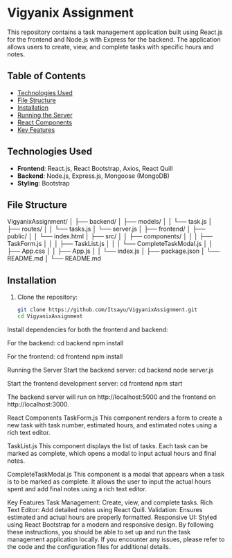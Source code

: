 # Vigyanix Assignment

This repository contains a task management application built using React.js for the frontend and Node.js with Express for the backend. The application allows users to create, view, and complete tasks with specific hours and notes.

## Table of Contents
- [Technologies Used](#technologies-used)
- [File Structure](#file-structure)
- [Installation](#installation)
- [Running the Server](#running-the-server)
- [React Components](#react-components)
- [Key Features](#key-features)

## Technologies Used
- **Frontend**: React.js, React Bootstrap, Axios, React Quill
- **Backend**: Node.js, Express.js, Mongoose (MongoDB)
- **Styling**: Bootstrap

## File Structure

VigyanixAssignment/
│
├── backend/
│ ├── models/
│ │ └── task.js
│ ├── routes/
│ │ └── tasks.js
│ └── server.js
│
├── frontend/
│ ├── public/
│ │ └── index.html
│ ├── src/
│ │ ├── components/
│ │ │ ├── TaskForm.js
│ │ │ ├── TaskList.js
│ │ │ └── CompleteTaskModal.js
│ │ ├── App.css
│ │ ├── App.js
│ │ └── index.js
│ ├── package.json
│ └── README.md
│
└── README.md



## Installation
1. Clone the repository:
   ```bash
   git clone https://github.com/Itsayu/VigyanixAssignment.git
   cd VigyanixAssignment

Install dependencies for both the frontend and backend:

For the backend:
  cd backend
  npm install

For the frontend:
  cd frontend
  npm install

Running the Server
Start the backend server:
  cd backend
  node server.js

Start the frontend development server:
  cd frontend
  npm start

The backend server will run on http://localhost:5000 and the frontend on http://localhost:3000.

React Components
TaskForm.js
This component renders a form to create a new task with task number, estimated hours, and estimated notes using a rich text editor.

TaskList.js
This component displays the list of tasks. Each task can be marked as complete, which opens a modal to input actual hours and final notes.

CompleteTaskModal.js
This component is a modal that appears when a task is to be marked as complete. It allows the user to input the actual hours spent and add final notes using a rich text editor.

Key Features
Task Management: Create, view, and complete tasks.
Rich Text Editor: Add detailed notes using React Quill.
Validation: Ensures estimated and actual hours are properly formatted.
Responsive UI: Styled using React Bootstrap for a modern and responsive design.
By following these instructions, you should be able to set up and run the task management application locally. If you encounter any issues, please refer to the code and the configuration files for additional details.
